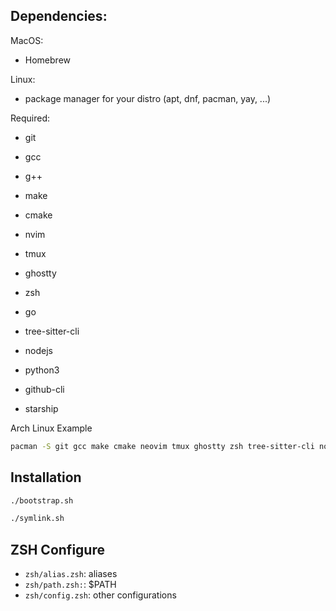 ## Dependencies:

MacOS:
- Homebrew

Linux:
- package manager for your distro (apt, dnf, pacman, yay, ...)

Required:
- git
- gcc
- g++
- make
- cmake
- nvim
- tmux

- ghostty
- zsh
- go
- tree-sitter-cli
- nodejs
- python3
- github-cli
- starship

Arch Linux Example
```bash
pacman -S git gcc make cmake neovim tmux ghostty zsh tree-sitter-cli nodejs python3 github-cli zsh-autocomplete-git starship
```

## Installation
```bash
./bootstrap.sh

./symlink.sh
```

## ZSH Configure
- `zsh/alias.zsh`: aliases
- `zsh/path.zsh:`: $PATH
- `zsh/config.zsh`: other configurations

